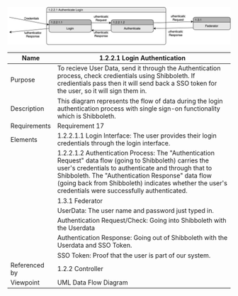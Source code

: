 ![Login Authentication](TeamTwoFiles/1.2.2.1_Authenticate_Login.drawio.svg)

| Name | 1.2.2.1 Login Authentication |
| ----------- | ----------- |
| Purpose | To recieve User Data, send it through the Authentication process, check credientials using Shibboleth. If credientials pass then it will send back a SSO token for the user, so it will sign them in. |
| Description | This diagram represents the flow of data during the login authentication process with single sign-on functionality which is Shibboleth. |
| Requirements | Requirement 17 |
| Elements | 1.2.2.1.1 Login Interface: The user provides their login credentials through the login interface. |
|  | 1.2.2.1.2 Authentication Process: The "Authentication Request" data flow (going to Shibboleth) carries the user's credentials to authenticate and through that to Shibboleth. The "Authentication Response" data flow (going back from Shibboleth) indicates whether the user's credentials were successfully authenticated. |
|  | 1.3.1 Federator |
|  | UserData: The user name and password just typed in. |
|  | Authentication Request/Check: Going into Shibboleth with the Userdata |
|  | Authentication Response: Going out of Shibboleth with the Userdata and SSO Token. |
|  | SSO Token: Proof that the user is part of our system. |
| Referenced by | 1.2.2 Controller  |
| Viewpoint | UML Data Flow Diagram |

